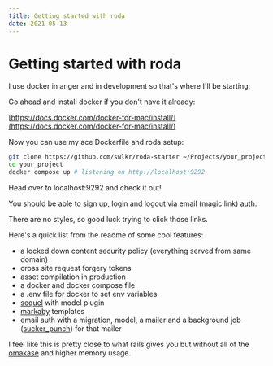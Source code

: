 ```yaml
---
title: Getting started with roda
date: 2021-05-13
---
```


# Getting started with roda

I use docker in anger and in development so that's where I'll be starting:

Go ahead and install docker if you don't have it already:

[https://docs.docker.com/docker-for-mac/install/](https://docs.docker.com/docker-for-mac/install/)

Now you can use my ace Dockerfile and roda setup:

```sh
git clone https://github.com/swlkr/roda-starter ~/Projects/your_project
cd your_project
docker compose up # listening on http://localhost:9292
```

Head over to localhost:9292 and check it out!

You should be able to sign up, login and logout via email (magic link) auth.

There are no styles, so good luck trying to click those links.

Here's a quick list from the readme of some cool features:

- a locked down content security policy (everything served from same domain)
- cross site request forgery tokens
- asset compilation in production
- a docker and docker compose file
- a .env file for docker to set env variables
- [sequel](http://sequel.jeremyevans.net) with model plugin
- [markaby](https://markaby.github.io) templates
- email auth with a migration, model, a mailer and a background job ([sucker_punch](https://github.com/brandonhilkert/sucker_punch)) for that mailer

I feel like this is pretty close to what rails gives you but without all of the [omakase](https://dhh.dk/2012/rails-is-omakase.html) and higher memory usage.
